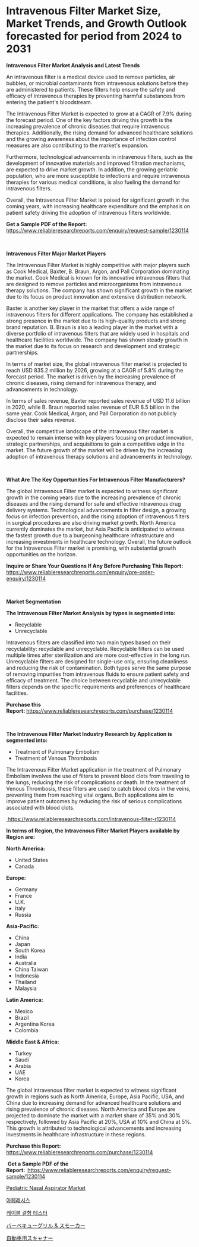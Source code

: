 <p><h1>Intravenous Filter Market Size, Market Trends, and Growth Outlook forecasted for period from 2024 to 2031</h1></p><p><strong>Intravenous Filter Market Analysis and Latest Trends</strong></p>
<p><p>An intravenous filter is a medical device used to remove particles, air bubbles, or microbial contaminants from intravenous solutions before they are administered to patients. These filters help ensure the safety and efficacy of intravenous therapies by preventing harmful substances from entering the patient's bloodstream.</p><p>The Intravenous Filter Market is expected to grow at a CAGR of 7.9% during the forecast period. One of the key factors driving this growth is the increasing prevalence of chronic diseases that require intravenous therapies. Additionally, the rising demand for advanced healthcare solutions and the growing awareness about the importance of infection control measures are also contributing to the market's expansion.</p><p>Furthermore, technological advancements in intravenous filters, such as the development of innovative materials and improved filtration mechanisms, are expected to drive market growth. In addition, the growing geriatric population, who are more susceptible to infections and require intravenous therapies for various medical conditions, is also fueling the demand for intravenous filters.</p><p>Overall, the Intravenous Filter Market is poised for significant growth in the coming years, with increasing healthcare expenditure and the emphasis on patient safety driving the adoption of intravenous filters worldwide.</p></p>
<p><strong>Get a Sample PDF of the Report:&nbsp;</strong> <a href="https://www.reliableresearchreports.com/enquiry/request-sample/1230114">https://www.reliableresearchreports.com/enquiry/request-sample/1230114</a></p>
<p>&nbsp;</p>
<p><strong>Intravenous Filter Major Market Players</strong></p>
<p><p>The Intravenous Filter Market is highly competitive with major players such as Cook Medical, Baxter, B. Braun, Argon, and Pall Corporation dominating the market. Cook Medical is known for its innovative intravenous filters that are designed to remove particles and microorganisms from intravenous therapy solutions. The company has shown significant growth in the market due to its focus on product innovation and extensive distribution network. </p><p>Baxter is another key player in the market that offers a wide range of intravenous filters for different applications. The company has established a strong presence in the market due to its high-quality products and strong brand reputation. B. Braun is also a leading player in the market with a diverse portfolio of intravenous filters that are widely used in hospitals and healthcare facilities worldwide. The company has shown steady growth in the market due to its focus on research and development and strategic partnerships.</p><p>In terms of market size, the global intravenous filter market is projected to reach USD 835.2 million by 2026, growing at a CAGR of 5.8% during the forecast period. The market is driven by the increasing prevalence of chronic diseases, rising demand for intravenous therapy, and advancements in technology. </p><p>In terms of sales revenue, Baxter reported sales revenue of USD 11.6 billion in 2020, while B. Braun reported sales revenue of EUR 8.5 billion in the same year. Cook Medical, Argon, and Pall Corporation do not publicly disclose their sales revenue. </p><p>Overall, the competitive landscape of the intravenous filter market is expected to remain intense with key players focusing on product innovation, strategic partnerships, and acquisitions to gain a competitive edge in the market. The future growth of the market will be driven by the increasing adoption of intravenous therapy solutions and advancements in technology.</p></p>
<p>&nbsp;</p>
<p><strong>What Are The Key Opportunities For Intravenous Filter Manufacturers?</strong></p>
<p><p>The global Intravenous Filter market is expected to witness significant growth in the coming years due to the increasing prevalence of chronic diseases and the rising demand for safe and effective intravenous drug delivery systems. Technological advancements in filter design, a growing focus on infection prevention, and the rising adoption of intravenous filters in surgical procedures are also driving market growth. North America currently dominates the market, but Asia Pacific is anticipated to witness the fastest growth due to a burgeoning healthcare infrastructure and increasing investments in healthcare technology. Overall, the future outlook for the Intravenous Filter market is promising, with substantial growth opportunities on the horizon.</p></p>
<p><strong>Inquire or Share Your Questions If Any Before Purchasing This Report:</strong> <a href="https://www.reliableresearchreports.com/enquiry/pre-order-enquiry/1230114">https://www.reliableresearchreports.com/enquiry/pre-order-enquiry/1230114</a></p>
<p>&nbsp;</p>
<p><strong>Market Segmentation</strong></p>
<p><strong>The Intravenous Filter Market Analysis by types is segmented into:</strong></p>
<p><ul><li>Recyclable</li><li>Unrecyclable</li></ul></p>
<p><p>Intravenous filters are classified into two main types based on their recyclability: recyclable and unrecyclable. Recyclable filters can be used multiple times after sterilization and are more cost-effective in the long run. Unrecyclable filters are designed for single-use only, ensuring cleanliness and reducing the risk of contamination. Both types serve the same purpose of removing impurities from intravenous fluids to ensure patient safety and efficacy of treatment. The choice between recyclable and unrecyclable filters depends on the specific requirements and preferences of healthcare facilities.</p></p>
<p><strong>Purchase this Report:&nbsp;</strong><a href="https://www.reliableresearchreports.com/purchase/1230114">https://www.reliableresearchreports.com/purchase/1230114</a></p>
<p>&nbsp;</p>
<p><strong>The Intravenous Filter Market Industry Research by Application is segmented into:</strong></p>
<p><ul><li>Treatment of Pulmonary Embolism</li><li>Treatment of Venous Thrombosis</li></ul></p>
<p><p>The Intravenous Filter Market application in the treatment of Pulmonary Embolism involves the use of filters to prevent blood clots from traveling to the lungs, reducing the risk of complications or death. In the treatment of Venous Thrombosis, these filters are used to catch blood clots in the veins, preventing them from reaching vital organs. Both applications aim to improve patient outcomes by reducing the risk of serious complications associated with blood clots.</p></p>
<p><a href="https://www.reliableresearchreports.com/intravenous-filter-r1230114">&nbsp;https://www.reliableresearchreports.com/intravenous-filter-r1230114</a></p>
<p><strong>In terms of Region, the Intravenous Filter Market Players available by Region are:</strong></p>
<p>
    <p> <strong> North America: </strong>
        <ul>
            <li>United States</li>
            <li>Canada</li>
        </ul>
        </p> 
    <p> <strong> Europe: </strong>
        <ul>
            <li>Germany</li>
            <li>France</li>
            <li>U.K.</li>
            <li>Italy</li>
            <li>Russia</li>
        </ul>
        </p> 
    <p> <strong> Asia-Pacific: </strong>
        <ul>
            <li>China</li>
            <li>Japan</li>
            <li>South Korea</li>
            <li>India</li>
            <li>Australia</li>
            <li>China Taiwan</li>
            <li>Indonesia</li>
            <li>Thailand</li>
            <li>Malaysia</li>
        </ul>
        </p> 
    <p> <strong> Latin America: </strong>
        <ul>
            <li>Mexico</li>
            <li>Brazil</li>
            <li>Argentina Korea</li>
            <li>Colombia</li>
        </ul>
        </p> 
    <p> <strong> Middle East & Africa: </strong>
        <ul>
            <li>Turkey</li>
            <li>Saudi</li>
            <li>Arabia</li>
            <li>UAE</li>
            <li>Korea</li>
        </ul>
    </p>
    </p>
<p><p>The global intravenous filter market is expected to witness significant growth in regions such as North America, Europe, Asia Pacific, USA, and China due to increasing demand for advanced healthcare solutions and rising prevalence of chronic diseases. North America and Europe are projected to dominate the market with a market share of 35% and 30% respectively, followed by Asia Pacific at 20%, USA at 10% and China at 5%. This growth is attributed to technological advancements and increasing investments in healthcare infrastructure in these regions.</p></p>
<p><strong>Purchase this Report: </strong><a href="https://www.reliableresearchreports.com/purchase/1230114">https://www.reliableresearchreports.com/purchase/1230114</a></p>
<p>&nbsp;<strong>Get a Sample PDF of the Report:&nbsp;&nbsp;</strong><a href="https://www.reliableresearchreports.com/enquiry/request-sample/1230114">https://www.reliableresearchreports.com/enquiry/request-sample/1230114</a></p>
<p><strong></strong></p>
<p><p><a href="https://github.com/shotows/Market-Research-Report-List-2/blob/main/pediatric-nasal-aspirator-market.md">Pediatric Nasal Aspirator Market</a></p><p><a href="https://medium.com/@gustavorn8776/%EC%95%84%ED%8E%98%EB%A0%88%EC%8B%9C%EC%8A%A4-%EC%8B%9C%EC%9E%A5-%EC%A1%B0%EC%82%AC-%EB%B3%B4%EA%B3%A0%EC%84%9C-%EA%B7%B8-%EC%97%AD%EC%82%AC-%EB%B0%8F-2024%EB%85%84%EB%B6%80%ED%84%B0-2031%EB%85%84%EA%B9%8C%EC%A7%80%EC%9D%98-%EC%98%88%EC%B8%A1-1fb25060a7a2">아페레시스</a></p><p><a href="https://medium.com/@sophieinleeds/%EC%BC%80%EC%9D%B4%EB%B8%94-%EA%B3%A0%EC%9E%A5-%ED%85%8C%EC%8A%A4%ED%84%B0-%EC%8B%9C%EC%9E%A5-%EC%A0%84%EB%A7%9D-%EC%8B%9C%EC%9E%A5-%EB%8F%99%ED%96%A5-%EC%84%B1%EC%9E%A5-2024%EB%85%84%EB%B6%80%ED%84%B0-2031%EB%85%84%EA%B9%8C%EC%A7%80-%EC%98%88%EC%B8%A1%EB%90%9C-%EC%98%88%EC%B8%A1-fb650d3df85e">케이블 결함 테스터</a></p><p><a href="https://github.com/andrade7361/Market-Research-Report-List-1/blob/main/525216349384.md">バーベキューグリル & スモーカー</a></p><p><a href="https://github.com/ReganWisoky2023/Market-Research-Report-List-1/blob/main/168828349383.md">自動車用スキャナー</a></p></p>